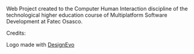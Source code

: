Web Project created to the Computer Human Interaction discipline of the technological higher education course of Multiplatform Software Development at Fatec Osasco.

Credits:

<div>Logo made with <a href="https://www.designevo.com/pt/" title="Criador de Logótipos Online Grátis">DesignEvo</a></div>
